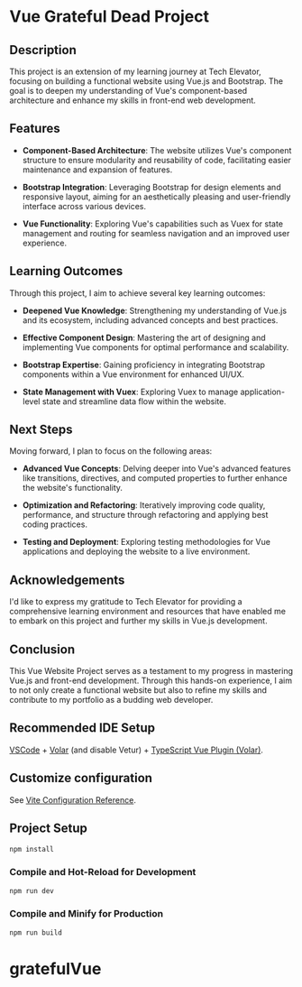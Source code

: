 # Vue Grateful Dead Project

## Description

This project is an extension of my learning journey at Tech Elevator, focusing on building a functional website using Vue.js and Bootstrap. The goal is to deepen my understanding of Vue's component-based architecture and enhance my skills in front-end web development.

## Features

- **Component-Based Architecture**: The website utilizes Vue's component structure to ensure modularity and reusability of code, facilitating easier maintenance and expansion of features.

- **Bootstrap Integration**: Leveraging Bootstrap for design elements and responsive layout, aiming for an aesthetically pleasing and user-friendly interface across various devices.

- **Vue Functionality**: Exploring Vue's capabilities such as Vuex for state management and routing for seamless navigation and an improved user experience.

## Learning Outcomes

Through this project, I aim to achieve several key learning outcomes:

- **Deepened Vue Knowledge**: Strengthening my understanding of Vue.js and its ecosystem, including advanced concepts and best practices.
- **Effective Component Design**: Mastering the art of designing and implementing Vue components for optimal performance and scalability.

- **Bootstrap Expertise**: Gaining proficiency in integrating Bootstrap components within a Vue environment for enhanced UI/UX.

- **State Management with Vuex**: Exploring Vuex to manage application-level state and streamline data flow within the website.

## Next Steps

Moving forward, I plan to focus on the following areas:

- **Advanced Vue Concepts**: Delving deeper into Vue's advanced features like transitions, directives, and computed properties to further enhance the website's functionality.

- **Optimization and Refactoring**: Iteratively improving code quality, performance, and structure through refactoring and applying best coding practices.

- **Testing and Deployment**: Exploring testing methodologies for Vue applications and deploying the website to a live environment.

## Acknowledgements

I'd like to express my gratitude to Tech Elevator for providing a comprehensive learning environment and resources that have enabled me to embark on this project and further my skills in Vue.js development.

## Conclusion

This Vue Website Project serves as a testament to my progress in mastering Vue.js and front-end development. Through this hands-on experience, I aim to not only create a functional website but also to refine my skills and contribute to my portfolio as a budding web developer.

## Recommended IDE Setup

[VSCode](https://code.visualstudio.com/) + [Volar](https://marketplace.visualstudio.com/items?itemName=Vue.volar) (and disable Vetur) + [TypeScript Vue Plugin (Volar)](https://marketplace.visualstudio.com/items?itemName=Vue.vscode-typescript-vue-plugin).

## Customize configuration

See [Vite Configuration Reference](https://vitejs.dev/config/).

## Project Setup

```sh
npm install
```

### Compile and Hot-Reload for Development

```sh
npm run dev
```

### Compile and Minify for Production

```sh
npm run build
```

# gratefulVue
